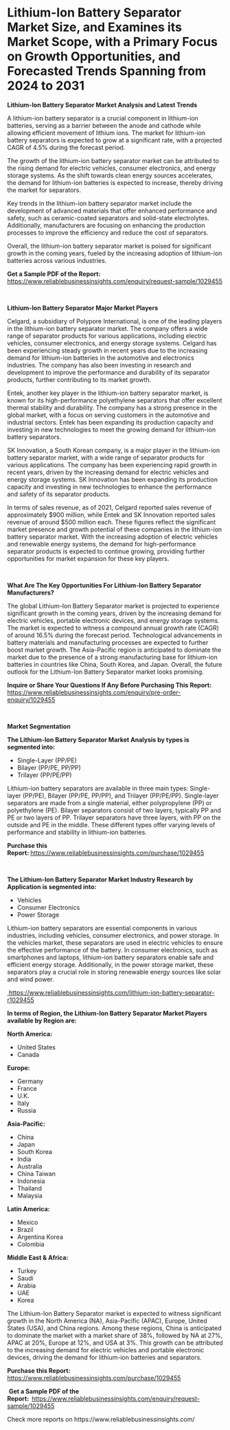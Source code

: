 <p><h1>Lithium-Ion Battery Separator Market Size, and Examines its Market Scope, with a Primary Focus on Growth Opportunities, and Forecasted Trends Spanning from 2024 to 2031</h1></p><p><strong>Lithium-Ion Battery Separator Market Analysis and Latest Trends</strong></p>
<p><p>A lithium-ion battery separator is a crucial component in lithium-ion batteries, serving as a barrier between the anode and cathode while allowing efficient movement of lithium ions. The market for lithium-ion battery separators is expected to grow at a significant rate, with a projected CAGR of 4.5% during the forecast period.</p><p>The growth of the lithium-ion battery separator market can be attributed to the rising demand for electric vehicles, consumer electronics, and energy storage systems. As the shift towards clean energy sources accelerates, the demand for lithium-ion batteries is expected to increase, thereby driving the market for separators.</p><p>Key trends in the lithium-ion battery separator market include the development of advanced materials that offer enhanced performance and safety, such as ceramic-coated separators and solid-state electrolytes. Additionally, manufacturers are focusing on enhancing the production processes to improve the efficiency and reduce the cost of separators.</p><p>Overall, the lithium-ion battery separator market is poised for significant growth in the coming years, fueled by the increasing adoption of lithium-ion batteries across various industries.</p></p>
<p><strong>Get a Sample PDF of the Report:&nbsp;</strong> <a href="https://www.reliablebusinessinsights.com/enquiry/request-sample/1029455">https://www.reliablebusinessinsights.com/enquiry/request-sample/1029455</a></p>
<p>&nbsp;</p>
<p><strong>Lithium-Ion Battery Separator Major Market Players</strong></p>
<p><p>Celgard, a subsidiary of Polypore International, is one of the leading players in the lithium-ion battery separator market. The company offers a wide range of separator products for various applications, including electric vehicles, consumer electronics, and energy storage systems. Celgard has been experiencing steady growth in recent years due to the increasing demand for lithium-ion batteries in the automotive and electronics industries. The company has also been investing in research and development to improve the performance and durability of its separator products, further contributing to its market growth.</p><p>Entek, another key player in the lithium-ion battery separator market, is known for its high-performance polyethylene separators that offer excellent thermal stability and durability. The company has a strong presence in the global market, with a focus on serving customers in the automotive and industrial sectors. Entek has been expanding its production capacity and investing in new technologies to meet the growing demand for lithium-ion battery separators.</p><p>SK Innovation, a South Korean company, is a major player in the lithium-ion battery separator market, with a wide range of separator products for various applications. The company has been experiencing rapid growth in recent years, driven by the increasing demand for electric vehicles and energy storage systems. SK Innovation has been expanding its production capacity and investing in new technologies to enhance the performance and safety of its separator products.</p><p>In terms of sales revenue, as of 2021, Celgard reported sales revenue of approximately $900 million, while Entek and SK Innovation reported sales revenue of around $500 million each. These figures reflect the significant market presence and growth potential of these companies in the lithium-ion battery separator market. With the increasing adoption of electric vehicles and renewable energy systems, the demand for high-performance separator products is expected to continue growing, providing further opportunities for market expansion for these key players.</p></p>
<p>&nbsp;</p>
<p><strong>What Are The Key Opportunities For Lithium-Ion Battery Separator Manufacturers?</strong></p>
<p><p>The global Lithium-Ion Battery Separator market is projected to experience significant growth in the coming years, driven by the increasing demand for electric vehicles, portable electronic devices, and energy storage systems. The market is expected to witness a compound annual growth rate (CAGR) of around 16.5% during the forecast period. Technological advancements in battery materials and manufacturing processes are expected to further boost market growth. The Asia-Pacific region is anticipated to dominate the market due to the presence of a strong manufacturing base for lithium-ion batteries in countries like China, South Korea, and Japan. Overall, the future outlook for the Lithium-Ion Battery Separator market looks promising.</p></p>
<p><strong>Inquire or Share Your Questions If Any Before Purchasing This Report:</strong> <a href="https://www.reliablebusinessinsights.com/enquiry/pre-order-enquiry/1029455">https://www.reliablebusinessinsights.com/enquiry/pre-order-enquiry/1029455</a></p>
<p>&nbsp;</p>
<p><strong>Market Segmentation</strong></p>
<p><strong>The Lithium-Ion Battery Separator Market Analysis by types is segmented into:</strong></p>
<p><ul><li>Single-Layer (PP/PE)</li><li>Bilayer (PP/PE, PP/PP)</li><li>Trilayer (PP/PE/PP)</li></ul></p>
<p><p>Lithium-ion battery separators are available in three main types: Single-layer (PP/PE), Bilayer (PP/PE, PP/PP), and Trilayer (PP/PE/PP). Single-layer separators are made from a single material, either polypropylene (PP) or polyethylene (PE). Bilayer separators consist of two layers, typically PP and PE or two layers of PP. Trilayer separators have three layers, with PP on the outside and PE in the middle. These different types offer varying levels of performance and stability in lithium-ion batteries.</p></p>
<p><strong>Purchase this Report:&nbsp;</strong><a href="https://www.reliablebusinessinsights.com/purchase/1029455">https://www.reliablebusinessinsights.com/purchase/1029455</a></p>
<p>&nbsp;</p>
<p><strong>The Lithium-Ion Battery Separator Market Industry Research by Application is segmented into:</strong></p>
<p><ul><li>Vehicles</li><li>Consumer Electronics</li><li>Power Storage</li></ul></p>
<p><p>Lithium-ion battery separators are essential components in various industries, including vehicles, consumer electronics, and power storage. In the vehicles market, these separators are used in electric vehicles to ensure the effective performance of the battery. In consumer electronics, such as smartphones and laptops, lithium-ion battery separators enable safe and efficient energy storage. Additionally, in the power storage market, these separators play a crucial role in storing renewable energy sources like solar and wind power.</p></p>
<p><a href="https://www.reliablebusinessinsights.com/lithium-ion-battery-separator-r1029455">&nbsp;https://www.reliablebusinessinsights.com/lithium-ion-battery-separator-r1029455</a></p>
<p><strong>In terms of Region, the Lithium-Ion Battery Separator Market Players available by Region are:</strong></p>
<p>
    <p> <strong> North America: </strong>
        <ul>
            <li>United States</li>
            <li>Canada</li>
        </ul>
        </p> 
    <p> <strong> Europe: </strong>
        <ul>
            <li>Germany</li>
            <li>France</li>
            <li>U.K.</li>
            <li>Italy</li>
            <li>Russia</li>
        </ul>
        </p> 
    <p> <strong> Asia-Pacific: </strong>
        <ul>
            <li>China</li>
            <li>Japan</li>
            <li>South Korea</li>
            <li>India</li>
            <li>Australia</li>
            <li>China Taiwan</li>
            <li>Indonesia</li>
            <li>Thailand</li>
            <li>Malaysia</li>
        </ul>
        </p> 
    <p> <strong> Latin America: </strong>
        <ul>
            <li>Mexico</li>
            <li>Brazil</li>
            <li>Argentina Korea</li>
            <li>Colombia</li>
        </ul>
        </p> 
    <p> <strong> Middle East & Africa: </strong>
        <ul>
            <li>Turkey</li>
            <li>Saudi</li>
            <li>Arabia</li>
            <li>UAE</li>
            <li>Korea</li>
        </ul>
    </p>
    </p>
<p><p>The Lithium-Ion Battery Separator market is expected to witness significant growth in the North America (NA), Asia-Pacific (APAC), Europe, United States (USA), and China regions. Among these regions, China is anticipated to dominate the market with a market share of 38%, followed by NA at 27%, APAC at 20%, Europe at 12%, and USA at 3%. This growth can be attributed to the increasing demand for electric vehicles and portable electronic devices, driving the demand for lithium-ion batteries and separators.</p></p>
<p><strong>Purchase this Report: </strong><a href="https://www.reliablebusinessinsights.com/purchase/1029455">https://www.reliablebusinessinsights.com/purchase/1029455</a></p>
<p>&nbsp;<strong>Get a Sample PDF of the Report:&nbsp;&nbsp;</strong><a href="https://www.reliablebusinessinsights.com/enquiry/request-sample/1029455">https://www.reliablebusinessinsights.com/enquiry/request-sample/1029455</a></p>
<p><strong></strong></p>
<p>Check more reports on https://www.reliablebusinessinsights.com/</p>